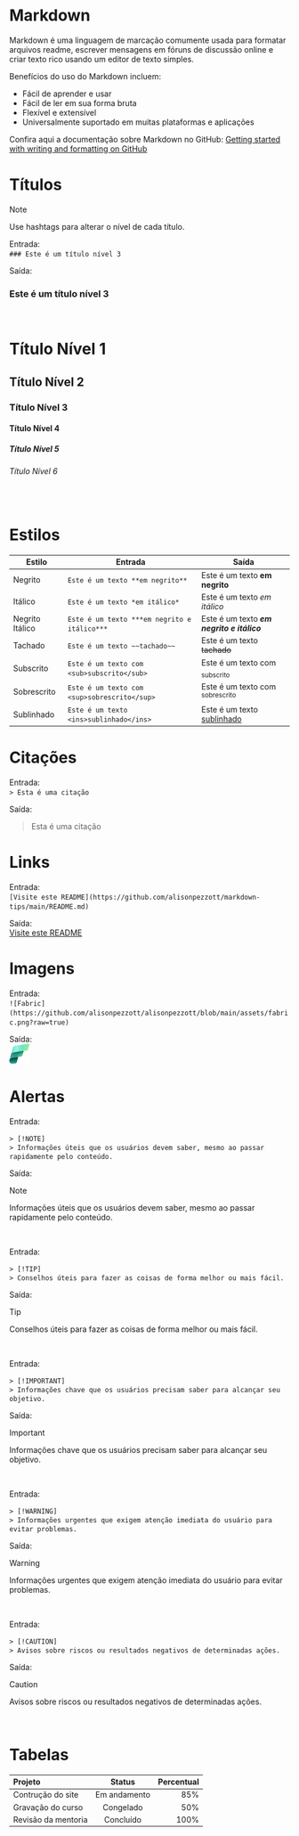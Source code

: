 # Markdown

Markdown é uma linguagem de marcação comumente usada para formatar arquivos readme, escrever mensagens em fóruns de discussão online e criar texto rico usando um editor de texto simples.

Benefícios do uso do Markdown incluem:

- Fácil de aprender e usar
- Fácil de ler em sua forma bruta
- Flexível e extensível
- Universalmente suportado em muitas plataformas e aplicações

Confira aqui a documentação sobre Markdown no GitHub: [Getting started with writing and formatting on GitHub](https://docs.github.com/en/get-started/writing-on-github/getting-started-with-writing-and-formatting-on-github/quickstart-for-writing-on-github)  

# Títulos  

> [!NOTE]  
> Use hashtags para alterar o nível de cada título.  

Entrada:  
`### Este é um título nível 3`  

Saída: 
### Este é um título nível 3 
<br> 

# Título Nível 1
## Título Nível 2
### Título Nível 3
#### Título Nível 4
##### Título Nível 5
###### Título Nível 6

<br>  

# Estilos
|Estilo            |Entrada                                               |Saída                                              |
|------------------|------------------------------------------------------|---------------------------------------------------|
|Negrito           |`Este é um texto **em negrito**`                      |Este é um texto **em negrito**                     |
|Itálico           |`Este é um texto *em itálico*`                        |Este é um texto *em itálico*                       |
|Negrito Itálico   |`Este é um texto ***em negrito e itálico***`          |Este é um texto ***em negrito e itálico***         |
|Tachado           |`Este é um texto ~~tachado~~`                         |Este é um texto ~~tachado~~                        |
|Subscrito         |`Este é um texto com <sub>subscrito</sub>`            |Este é um texto com <sub>subscrito</sub>           |
|Sobrescrito       |`Este é um texto com <sup>sobrescrito</sup>`          |Este é um texto com <sup>sobrescrito</sup>         |
|Sublinhado        |`Este é um texto <ins>sublinhado</ins>`               |Este é um texto <ins>sublinhado</ins>              |

# Citações

Entrada:  
`> Esta é uma citação`

Saída:  
> Esta é uma citação

# Links  

Entrada:  
`[Visite este README](https://github.com/alisonpezzott/markdown-tips/main/README.md)`  

Saída:  
[Visite este README](https://github.com/alisonpezzott/markdown-tips/main/README.md)  

# Imagens  

Entrada:  
`![Fabric](https://github.com/alisonpezzott/alisonpezzott/blob/main/assets/fabric.png?raw=true)`  

Saída:  
![Fabric](https://github.com/alisonpezzott/alisonpezzott/blob/main/assets/fabric.png?raw=true)

# Alertas

Entrada:  
```
> [!NOTE]  
> Informações úteis que os usuários devem saber, mesmo ao passar rapidamente pelo conteúdo.
```

Saída:  
> [!NOTE]  
> Informações úteis que os usuários devem saber, mesmo ao passar rapidamente pelo conteúdo.
<br>

Entrada:  
```
> [!TIP]  
> Conselhos úteis para fazer as coisas de forma melhor ou mais fácil.
```

Saída:  
> [!TIP]  
> Conselhos úteis para fazer as coisas de forma melhor ou mais fácil.
<br>
  
Entrada:  
```
> [!IMPORTANT]  
> Informações chave que os usuários precisam saber para alcançar seu objetivo.
```

Saída:  
> [!IMPORTANT]  
> Informações chave que os usuários precisam saber para alcançar seu objetivo.

<br>  

Entrada:  
```
> [!WARNING]  
> Informações urgentes que exigem atenção imediata do usuário para evitar problemas.
```

Saída:  
> [!WARNING]  
> Informações urgentes que exigem atenção imediata do usuário para evitar problemas.

<br>    

Entrada:  
```
> [!CAUTION]  
> Avisos sobre riscos ou resultados negativos de determinadas ações.
```

Saída:  
> [!CAUTION]  
> Avisos sobre riscos ou resultados negativos de determinadas ações.

<br>    

# Tabelas

|Projeto            |Status      |Percentual|
|:------------------|:----------:|---------:|
|Contrução do site  |Em andamento|85%       |
|Gravação do curso  |Congelado   |50%       |
|Revisão da mentoria|Concluído   |100%      |



